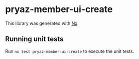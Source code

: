 # pryaz-member-ui-create

This library was generated with [Nx](https://nx.dev).

## Running unit tests

Run `nx test pryaz-member-ui-create` to execute the unit tests.
